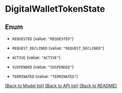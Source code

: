 # DigitalWalletTokenState

## Enum


* `REQUESTED` (value: `"REQUESTED"`)

* `REQUEST_DECLINED` (value: `"REQUEST_DECLINED"`)

* `ACTIVE` (value: `"ACTIVE"`)

* `SUSPENDED` (value: `"SUSPENDED"`)

* `TERMINATED` (value: `"TERMINATED"`)


[[Back to Model list]](../../README.md#documentation-for-models) [[Back to API list]](../../README.md#documentation-for-api-endpoints) [[Back to README]](../../README.md)


